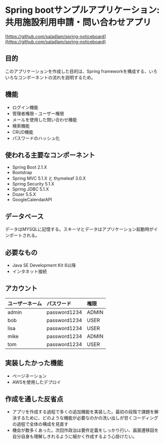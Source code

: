 # Spring bootサンプルアプリケーション: 共用施設利用申請・問い合わせアプリ
[https://github.com/saladlam/spring-noticeboard](https://github.com/saladlam/spring-noticeboard)

## 目的
このアプリケーションを作成した目的は、Spring frameworkを構成する、いろいろなコンポーネントの流れを説明するため。

## 機能
- ログイン機能
- 管理者権限・ユーザー権限
- メールを使用した問い合わせ機能
- 検索機能
- CRUD機能
- パスワードのハッシュ化

## 使われる主要なコンポーネント
- Spring Boot 2.1.X
- Bootstrap
- Spring MVC 5.1.X と thymeleaf 3.0.X
- Spring Security 5.1.X
- Spring JDBC 5.1.X
- Dozer 5.5.X
- GoogleCalendarAPI

## データベース
データはMYSQLに記憶する。スキーマとデータはアプリケーション起動時がインポートされる。

## 必要なもの
- Java SE Development Kit 8以降
- インタネット接続

## アカウント
| ユーザーネーム | パスワード | 権限 |
|:-------- |:-------- |:----------- |
| admin    | password1234   | ADMIN |
| bob      | password1234   | USER  |
| lisa     | password1234   | USER  |
| mike     | password1234   | ADMIN |
| tom      | password1234   | USER  |


## 実装したかった機能
- ページネーション
- AWSを使用したデプロイ

## 作成を通した反省点
- アプリを作成する過程で多くの追加機能を実装した。最初の段階で課題を解決するために、どのような機能が必要なのかの洗い出しが甘くコーディングの過程で全体の構成を見直す
- 機会が数多くあった。次回作政治は要件定義をしっかり行い、画面遷移図を自分自身も理解しきれるように細かく作成するよう心掛けたい。
